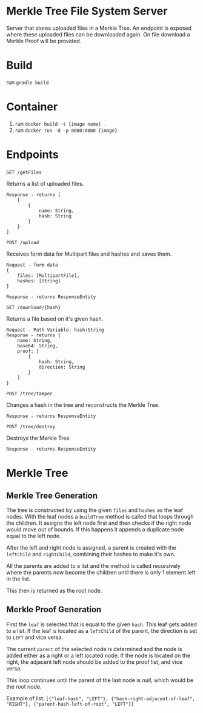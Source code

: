 # Merkle Tree File System Server

Server that stores uploaded files in a Merkle Tree. An endpoint is exposed where these uploaded files can be downloaded again. On file download a Merkle Proof will be provided.

# Build

run `gradle build`

# Container

1. run `docker build -t {image name} .`
2. run `docker run -d -p 8080:8080 {image}`

# Endpoints
###
`GET /getFiles` 

Returns a list of uploaded files.
```
Response - returns [
    {
        {
            name: String,
            hash: String
        }
    }
]
```
`POST /upload`

Receives form data for Multipart files and hashes and saves them.
```
Request - form data
{
    files: [MultipartFile],
    hashes: [String]
}

Response - returns ResponseEntity
```
`GET /download/{hash}`

Returns a file based on it's given hash.
```
Request - Path Variable: hash:String
Response - returns {
    name: String,
    base64: String,
    proof: [
        {
            hash: String,
            direction: String
        }
    ]
}
```
`POST /tree/tamper`

Changes a hash in the tree and reconstructs the Merkle Tree.

```
Response - returns ResponseEntity
```

`POST /tree/destroy`

Destroys the Merkle Tree

```
Response - returns ResponseEntity
```

# Merkle Tree

## Merkle Tree Generation

The tree is constructed by using the given `files` and `hashes` as the leaf nodes. With the leaf nodes a `buildTree` method is called that loops through the children. It assigns the left node first and then checks if the right node would move out of bounds. If this happens it appends a duplicate node equal to the left node.

After the left and right node is assigned, a parent is created with the `leftChild` and `rightChild`, combining their hashes to make it's own.

All the parents are added to a list and the method is called recursively where the parents now become the children until there is only 1 element left in the list. 

This then is returned as the root node.

## Merkle Proof Generation

First the `leaf` is selected that is equal to the given `hash`. This leaf gets added to a list. If the leaf is located as a `leftChild` of the parent, the direction is set to `LEFT` and vice versa.

The current `parent` of the selected node is determined and the node is added either as a right or a left located node. If the node is located on the right, the adjacent left node should be added to the proof list, and vice versa.

This loop continues until the parent of the last node is null, which would be the root node.

Example of list: `[{"leaf-hash", "LEFT"}, {"hash-right-adjacent-of-leaf", "RIGHT"}, {"parent-hash-left-of-root", "LEFT"}]`





